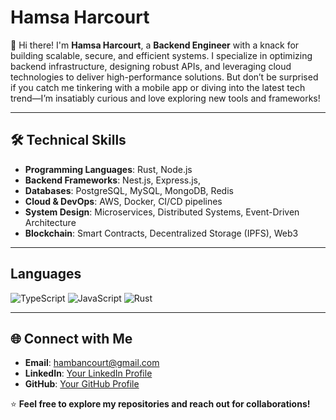 # Hamsa Harcourt

👋 Hi there! I'm **Hamsa Harcourt**, a **Backend Engineer** with a knack for building scalable, secure, and efficient systems. I specialize in optimizing backend infrastructure, designing robust APIs, and leveraging cloud technologies to deliver high-performance solutions. But don’t be surprised if you catch me tinkering with a mobile app or diving into the latest tech trend—I’m insatiably curious and love exploring new tools and frameworks!

---

## 🛠️ Technical Skills

- **Programming Languages**: Rust, Node.js
- **Backend Frameworks**: Nest.js, Express.js,
- **Databases**: PostgreSQL, MySQL, MongoDB, Redis
- **Cloud & DevOps**: AWS, Docker, CI/CD pipelines
- **System Design**: Microservices, Distributed Systems, Event-Driven Architecture
- **Blockchain**: Smart Contracts, Decentralized Storage (IPFS), Web3

---

## Languages
![TypeScript](https://img.shields.io/badge/TypeScript-007ACC?style=for-the-badge&logo=typescript&logoColor=white)
![JavaScript](https://img.shields.io/badge/JavaScript-F7DF1E?style=for-the-badge&logo=javascript&logoColor=black)
![Rust](https://img.shields.io/badge/Rust-000000?style=for-the-badge&logo=rust&logoColor=white)

---

## 🌐 Connect with Me

- **Email**: [hambancourt@gmail.com](mailto:hambancourt@gmail.com)
- **LinkedIn**: [Your LinkedIn Profile](#)
- **GitHub**: [Your GitHub Profile](#)


⭐ **Feel free to explore my repositories and reach out for collaborations!**
